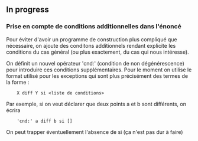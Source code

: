 ## In progress
### Prise en compte de conditions additionnelles dans l'énoncé
Pour éviter d'avoir un programme de construction plus compliqué que nécessaire, on ajoute des conditons additionnels rendant explicite les conditions du cas général (ou plus exactement, du cas qui nous intéresse).

On définit un nouvel opérateur 'cnd:' (condition de non dégénérescence) pour introduire ces conditions supplémentaires. Pour le moment on utilise le format utilisé pour les exceptions qui sont plus précisément des termes de la forme :
```
    X diff Y si <liste de conditions>
```
Par exemple, si on veut déclarer que deux points a et b sont différents, on écrira
```
    'cnd:' a diff b si []
```
On peut trapper éventuellement l'absence de si (ça n'est pas dur à faire)